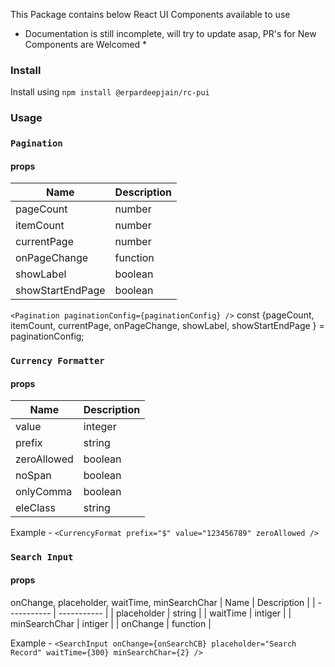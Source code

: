 This Package contains below React UI Components available to use

* Documentation is still incomplete, will try to update asap, PR's for New Components are Welcomed *

### Install

Install using `npm install @erpardeepjain/rc-pui`

### Usage 

### `Pagination`

#### props

| Name              | Description      
| -----------       | -----------      
| pageCount         | number
| itemCount         | number             
| currentPage       | number             
| onPageChange      | function             
| showLabel         | boolean             
| showStartEndPage  | boolean     

`<Pagination paginationConfig={paginationConfig} />`
const {pageCount, itemCount, currentPage, onPageChange, showLabel, showStartEndPage } = paginationConfig;

### `Currency Formatter`

#### props

| Name        | Description | 
| ----------- | ----------- |
| value       | integer     |
| prefix      | string      |
| zeroAllowed | boolean     |
| noSpan      | boolean     |
| onlyComma   | boolean     |
| eleClass    | string      |


Example  - `<CurrencyFormat prefix="$" value="123456789" zeroAllowed />`

### `Search Input`

#### props
onChange, placeholder, waitTime, minSearchChar
| Name          | Description | 
| -----------   | ----------- |
| placeholder   | string      |
| waitTime      | intiger     |
| minSearchChar | intiger     |
| onChange      | function    |

Example  - `<SearchInput onChange={onSearchCB} placeholder="Search Record" waitTime={300} minSearchChar={2} />`
